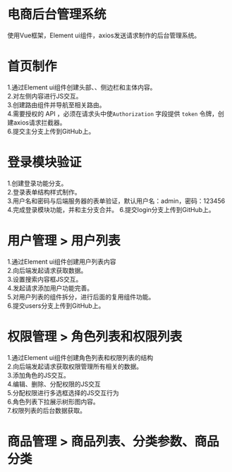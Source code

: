 # 电商后台管理系统
  使用Vue框架，Element ui组件，axios发送请求制作的后台管理系统。

# 首页制作
  1.通过Element ui组件创建头部、、侧边栏和主体内容。<br>
  2.对左侧内容进行JS交互。<br>
  3.创建路由组件并导航至相关路由。<br>
  4.需要授权的 API ，必须在请求头中使`Authorization` 字段提供 `token` 令牌，创建axios请求拦截器。<br>
  6.提交主分支上传到GitHub上。

# 登录模块验证
  1.创建登录功能分支。<br>
  2.登录表单结构样式制作。<br>
  3.用户名和密码与后端服务器的表单验证，默认用户名：admin，密码：123456<br>
  4.完成登录模块功能，并和主分支合并。
  6.提交login分支上传到GitHub上。

# 用户管理 > 用户列表
  1.通过Element ui组件创建用户列表内容<br>
  2.向后端发起请求获取数据。<br>
  3.设置搜索内容框JS交互。<br>
  4.发起请求添加用户功能完善。<br>
  5.对用户列表的组件拆分，进行后面的复用组件功能。<br>
  6.提交users分支上传到GitHub上。

# 权限管理 > 角色列表和权限列表
  1.通过Element ui组件创建角色列表和权限列表的结构<br>
  2.向后端发起请求获取权限管理所有相关的数据。<br>
  3.添加角色的JS交互。<br>
  4.编辑、删除、分配权限的JS交互<br>
  5.分配权限进行多选框选择的JS交互行为<br>
  6.角色列表下拉展示树形图内容。<br>
  7.权限列表的后台数据获取。

# 商品管理 > 商品列表、分类参数、商品分类
  